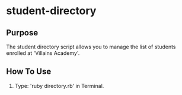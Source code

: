 # student-directory

## Purpose
The student directory script allows you to manage the list of students enrolled at 'Villains Academy'.  

## How To Use
1. Type: 'ruby directory.rb' in Terminal.
